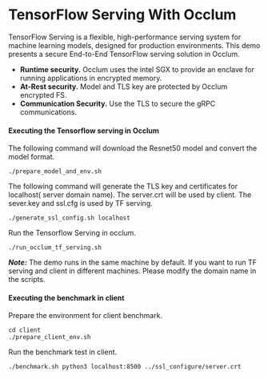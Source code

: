 # TensorFlow Serving With Occlum



TensorFlow Serving is a flexible, high-performance serving system for machine learning models, designed for production environments. This demo presents a secure End-to-End TensorFlow serving solution in Occlum.

- **Runtime security.**  Occlum uses the intel SGX to provide an enclave for running applications in encrypted memory.
- **At-Rest security.**  Model and TLS key are protected by Occlum encrypted FS.
- **Communication Security.** Use the TLS to secure the gRPC communications. 

#### Executing the Tensorflow serving in Occlum

The following command will download the Resnet50 model and convert the model format.
```
./prepare_model_and_env.sh 
```

The following command will generate the TLS key and certificates for localhost( server domain name). The server.crt will be used by client. The sever.key and ssl.cfg is used by TF serving.
```
./generate_ssl_config.sh localhost
```

Run the Tensorflow Serving in occlum.

```
./run_occlum_tf_serving.sh
```

***Note:*** The demo runs in the same machine by default. If you want to run TF serving and client in different machines. Please modify the domain name in the scripts.

#### Executing the benchmark in client

Prepare the environment for client benchmark.

```
cd client
./prepare_client_env.sh
```

Run the benchmark test in client.

```
./benchmark.sh python3 localhost:8500 ../ssl_configure/server.crt
```

